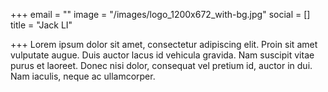 +++
email = ""
image = "/images/logo_1200x672_with-bg.jpg"
social = []
title = "Jack LI"

+++
Lorem ipsum dolor sit amet, consectetur adipiscing elit. Proin sit amet vulputate augue. Duis auctor lacus id vehicula gravida. Nam suscipit vitae purus et laoreet. Donec nisi dolor, consequat vel pretium id, auctor in dui. Nam iaculis, neque ac ullamcorper.